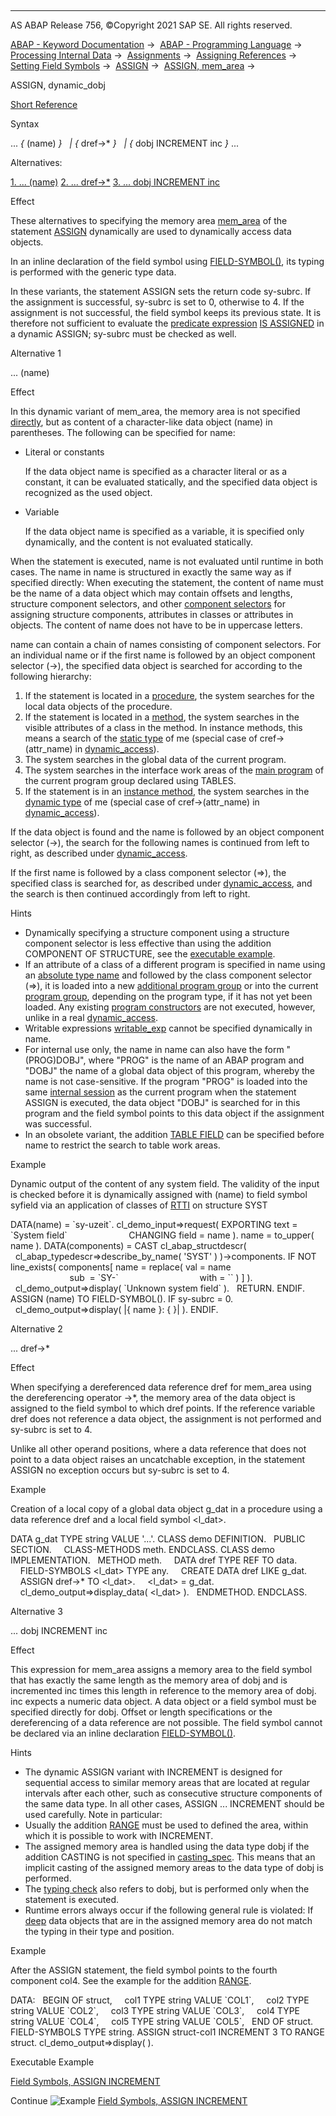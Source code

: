   

* * *

AS ABAP Release 756, ©Copyright 2021 SAP SE. All rights reserved.

[ABAP - Keyword Documentation](javascript:call_link\('abenabap.htm'\)) →  [ABAP - Programming Language](javascript:call_link\('abenabap_reference.htm'\)) →  [Processing Internal Data](javascript:call_link\('abenabap_data_working.htm'\)) →  [Assignments](javascript:call_link\('abenvalue_assignments.htm'\)) →  [Assigning References](javascript:call_link\('abenreference_assignments.htm'\)) →  [Setting Field Symbols](javascript:call_link\('abenset_field_symbols.htm'\)) →  [ASSIGN](javascript:call_link\('abapassign.htm'\)) →  [ASSIGN, mem\_area](javascript:call_link\('abapassign_mem_area.htm'\)) → 

ASSIGN, dynamic\_dobj

[Short Reference](javascript:call_link\('abapassign_shortref.htm'\))

Syntax

... *{* (name) *}*
  *|* *{* dref->\* *}*
  *|* *{* dobj INCREMENT inc *}* ...

Alternatives:

[1\. ... (name)](#!ABAP_ALTERNATIVE_1@1@)
[2\. ... dref->\*](#!ABAP_ALTERNATIVE_2@2@)
[3\. ... dobj INCREMENT inc](#!ABAP_ALTERNATIVE_3@3@)

Effect

These alternatives to specifying the memory area [mem\_area](javascript:call_link\('abapassign_mem_area.htm'\)) of the statement [ASSIGN](javascript:call_link\('abapassign.htm'\)) dynamically are used to dynamically access data objects.

In an inline declaration of the field symbol using [FIELD-SYMBOL(<fs>)](javascript:call_link\('abenfield-symbol_inline.htm'\)), its typing is performed with the generic type data.

In these variants, the statement ASSIGN sets the return code sy-subrc. If the assignment is successful, sy-subrc is set to 0, otherwise to 4. If the assignment is not successful, the field symbol keeps its previous state. It is therefore not sufficient to evaluate the [predicate expression](javascript:call_link\('abenpredicate_expression_glosry.htm'\) "Glossary Entry") [<fs> IS ASSIGNED](javascript:call_link\('abenlogexp_assigned.htm'\)) in a dynamic ASSIGN; sy-subrc must be checked as well.

Alternative 1   

... (name)

Effect

In this dynamic variant of mem\_area, the memory area is not specified [directly](javascript:call_link\('abapassign_mem_area_static_dobj.htm'\)), but as content of a character-like data object (name) in parentheses. The following can be specified for name:

-   Literal or constants
    
    If the data object name is specified as a character literal or as a constant, it can be evaluated statically, and the specified data object is recognized as the used object.
    
-   Variable
    
    If the data object name is specified as a variable, it is specified only dynamically, and the content is not evaluated statically.
    

When the statement is executed, name is not evaluated until runtime in both cases. The name in name is structured in exactly the same way as if specified directly: When executing the statement, the content of name must be the name of a data object which may contain offsets and lengths, structure component selectors, and other [component selectors](javascript:call_link\('abencomponent_selector_glosry.htm'\) "Glossary Entry") for assigning structure components, attributes in classes or attributes in objects. The content of name does not have to be in uppercase letters.

name can contain a chain of names consisting of component selectors. For an individual name or if the first name is followed by an object component selector (\->), the specified data object is searched for according to the following hierarchy:

1.  If the statement is located in a [procedure](javascript:call_link\('abenprocedure_glosry.htm'\) "Glossary Entry"), the system searches for the local data objects of the procedure.
2.  If the statement is located in a [method](javascript:call_link\('abenmethod_glosry.htm'\) "Glossary Entry"), the system searches in the visible attributes of a class in the method. In instance methods, this means a search of the [static type](javascript:call_link\('abenstatic_type_glosry.htm'\) "Glossary Entry") of me (special case of cref->(attr\_name) in [dynamic\_access](javascript:call_link\('abapassign_mem_area_dynamic_access.htm'\))).
3.  The system searches in the global data of the current program.
4.  The system searches in the interface work areas of the [main program](javascript:call_link\('abenmain_program_glosry.htm'\) "Glossary Entry") of the current program group declared using TABLES.
5.  If the statement is in an [instance method](javascript:call_link\('abeninstance_method_glosry.htm'\) "Glossary Entry"), the system searches in the [dynamic type](javascript:call_link\('abendynamic_type_glosry.htm'\) "Glossary Entry") of me (special case of cref->(attr\_name) in [dynamic\_access](javascript:call_link\('abapassign_mem_area_dynamic_access.htm'\))).

If the data object is found and the name is followed by an object component selector (\->), the search for the following names is continued from left to right, as described under [dynamic\_access](javascript:call_link\('abapassign_mem_area_dynamic_access.htm'\)).

If the first name is followed by a class component selector (\=>), the specified class is searched for, as described under [dynamic\_access](javascript:call_link\('abapassign_mem_area_dynamic_access.htm'\)), and the search is then continued accordingly from left to right.

Hints

-   Dynamically specifying a structure component using a structure component selector is less effective than using the addition COMPONENT OF STRUCTURE, see the [executable example](javascript:call_link\('abenassign_component_abexa.htm'\)).
-   If an attribute of a class of a different program is specified in name using an [absolute type name](javascript:call_link\('abenabsolute_typename_glosry.htm'\) "Glossary Entry") and followed by the class component selector (\=>), it is loaded into a new [additional program group](javascript:call_link\('abenadditional_prog_group_glosry.htm'\) "Glossary Entry") or into the current [program group](javascript:call_link\('abenprogram_group_glosry.htm'\) "Glossary Entry"), depending on the program type, if it has not yet been loaded. Any existing [program constructors](javascript:call_link\('abenprogram_constructor_glosry.htm'\) "Glossary Entry") are not executed, however, unlike in a real [dynamic\_access](javascript:call_link\('abapassign_mem_area_dynamic_access.htm'\)).
-   Writable expressions [writable\_exp](javascript:call_link\('abapassign_mem_area_writable_exp.htm'\)) cannot be specified dynamically in name.
-   For internal use only, the name in name can also have the form "(PROG)DOBJ", where "PROG" is the name of an ABAP program and "DOBJ" the name of a global data object of this program, whereby the name is not case-sensitive. If the program "PROG" is loaded into the same [internal session](javascript:call_link\('abeninternal_session_glosry.htm'\) "Glossary Entry") as the current program when the statement ASSIGN is executed, the data object "DOBJ" is searched for in this program and the field symbol points to this data object if the assignment was successful.
-   In an obsolete variant, the addition [TABLE FIELD](javascript:call_link\('abapassign_table_field.htm'\)) can be specified before name to restrict the search to table work areas.

Example

Dynamic output of the content of any system field. The validity of the input is checked before it is dynamically assigned with (name) to field symbol syfield via an application of classes of [RTTI](javascript:call_link\('abenrun_time_type_identific_glosry.htm'\) "Glossary Entry") on structure SYST

DATA(name) = \`sy-uzeit\`.
cl\_demo\_input=>request( EXPORTING text = \`System field\`
                        CHANGING field = name ).
name = to\_upper( name ).
DATA(components) = CAST cl\_abap\_structdescr(
  cl\_abap\_typedescr=>describe\_by\_name( 'SYST' ) )->components.
IF NOT line\_exists( components\[ name = replace( val = name
                                sub  = \`SY-\`
                                with = \`\` ) \] ).
  cl\_demo\_output=>display( \`Unknown system field\` ).
  RETURN.
ENDIF.
ASSIGN (name) TO FIELD-SYMBOL(<syfield>).
IF sy-subrc = 0.
  cl\_demo\_output=>display( |{ name }: { <syfield> }| ).
ENDIF.

Alternative 2   

... dref->\*

Effect

When specifying a dereferenced data reference dref for mem\_area using the dereferencing operator \->\*, the memory area of the data object is assigned to the field symbol to which dref points. If the reference variable dref does not reference a data object, the assignment is not performed and sy-subrc is set to 4.

Unlike all other operand positions, where a data reference that does not point to a data object raises an uncatchable exception, in the statement ASSIGN no exception occurs but sy-subrc is set to 4.

Example

Creation of a local copy of a global data object g\_dat in a procedure using a data reference dref and a local field symbol <l\_dat>.

DATA g\_dat TYPE string VALUE '...'.
CLASS demo DEFINITION.
  PUBLIC SECTION.
    CLASS-METHODS meth.
ENDCLASS.
CLASS demo IMPLEMENTATION.
  METHOD meth.
    DATA dref TYPE REF TO data.
    FIELD-SYMBOLS <l\_dat> TYPE any.
    CREATE DATA dref LIKE g\_dat.
    ASSIGN dref->\* TO <l\_dat>.
    <l\_dat> = g\_dat.
    cl\_demo\_output=>display\_data( <l\_dat> ).
  ENDMETHOD.
ENDCLASS.

Alternative 3   

... dobj INCREMENT inc

Effect

This expression for mem\_area assigns a memory area to the field symbol that has exactly the same length as the memory area of dobj and is incremented inc times this length in reference to the memory area of dobj. inc expects a numeric data object. A data object or a field symbol must be specified directly for dobj. Offset or length specifications or the dereferencing of a data reference are not possible. The field symbol cannot be declared via an inline declaration [FIELD-SYMBOL(<fs>)](javascript:call_link\('abenfield-symbol_inline.htm'\)).

Hints

-   The dynamic ASSIGN variant with INCREMENT is designed for sequential access to similar memory areas that are located at regular intervals after each other, such as consecutive structure components of the same data type. In all other cases, ASSIGN ... INCREMENT should be used carefully. Note in particular:
-   Usually the addition [RANGE](javascript:call_link\('abapassign_range.htm'\)) must be used to defined the area, within which it is possible to work with INCREMENT.
-   The assigned memory area is handled using the data type dobj if the addition CASTING is not specified in [casting\_spec](javascript:call_link\('abapassign_casting.htm'\)). This means that an implicit casting of the assigned memory areas to the data type of dobj is performed.
-   The [typing check](javascript:call_link\('abentyping_check_general.htm'\)) also refers to dobj, but is performed only when the statement is executed.
-   Runtime errors always occur if the following general rule is violated: If [deep](javascript:call_link\('abendeep_glosry.htm'\) "Glossary Entry") data objects that are in the assigned memory area do not match the typing in their type and position.

Example

After the ASSIGN statement, the field symbol points to the fourth component col4. See the example for the addition [RANGE](javascript:call_link\('abapassign_range.htm'\)).

DATA:
  BEGIN OF struct,
    col1 TYPE string VALUE \`COL1\`,
    col2 TYPE string VALUE \`COL2\`,
    col3 TYPE string VALUE \`COL3\`,
    col4 TYPE string VALUE \`COL4\`,
    col5 TYPE string VALUE \`COL5\`,
  END OF struct.
FIELD-SYMBOLS <fs> TYPE string.
ASSIGN struct-col1 INCREMENT 3 TO <fs> RANGE struct.
cl\_demo\_output=>display( <fs> ).

Executable Example

[Field Symbols, ASSIGN INCREMENT](javascript:call_link\('abenassign_increment_abexa.htm'\))

Continue
![Example](exa.gif "Example") [Field Symbols, ASSIGN INCREMENT](javascript:call_link\('abenassign_increment_abexa.htm'\))